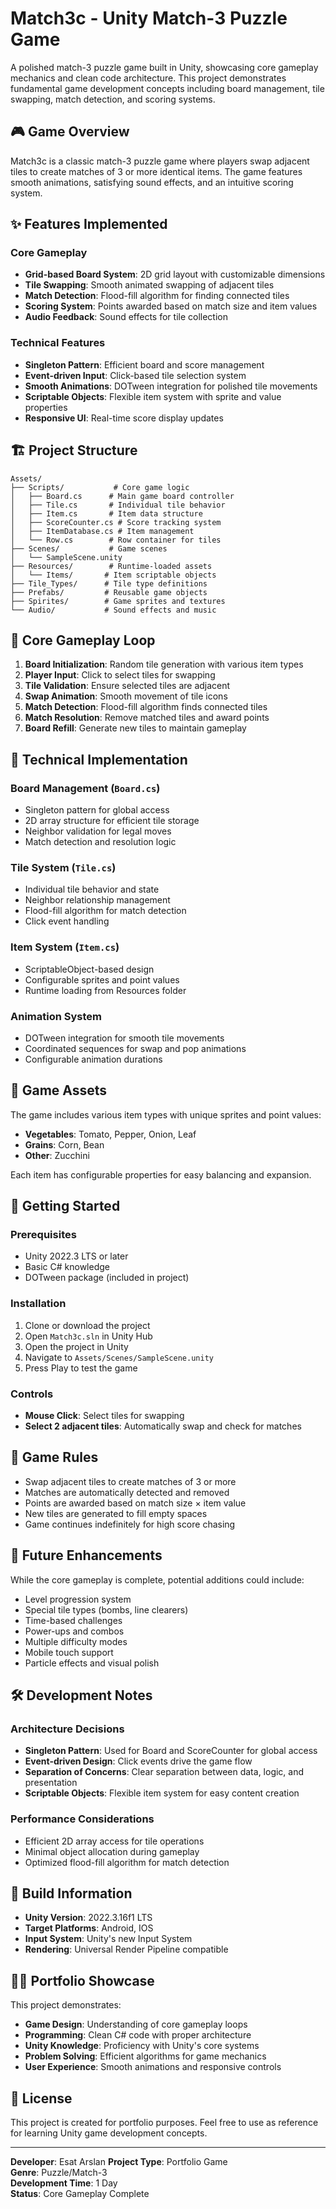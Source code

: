 # Match3c - Unity Match-3 Puzzle Game

A polished match-3 puzzle game built in Unity, showcasing core gameplay mechanics and clean code architecture. This project demonstrates fundamental game development concepts including board management, tile swapping, match detection, and scoring systems.

## 🎮 Game Overview

Match3c is a classic match-3 puzzle game where players swap adjacent tiles to create matches of 3 or more identical items. The game features smooth animations, satisfying sound effects, and an intuitive scoring system.

## ✨ Features Implemented

### Core Gameplay
- **Grid-based Board System**: 2D grid layout with customizable dimensions
- **Tile Swapping**: Smooth animated swapping of adjacent tiles
- **Match Detection**: Flood-fill algorithm for finding connected tiles
- **Scoring System**: Points awarded based on match size and item values
- **Audio Feedback**: Sound effects for tile collection

### Technical Features
- **Singleton Pattern**: Efficient board and score management
- **Event-driven Input**: Click-based tile selection system
- **Smooth Animations**: DOTween integration for polished tile movements
- **Scriptable Objects**: Flexible item system with sprite and value properties
- **Responsive UI**: Real-time score display updates

## 🏗️ Project Structure

```
Assets/
├── Scripts/           # Core game logic
│   ├── Board.cs      # Main game board controller
│   ├── Tile.cs       # Individual tile behavior
│   ├── Item.cs       # Item data structure
│   ├── ScoreCounter.cs # Score tracking system
│   ├── ItemDatabase.cs # Item management
│   └── Row.cs        # Row container for tiles
├── Scenes/           # Game scenes
│   └── SampleScene.unity
├── Resources/        # Runtime-loaded assets
│   └── Items/       # Item scriptable objects
├── Tile_Types/      # Tile type definitions
├── Prefabs/         # Reusable game objects
├── Spirites/        # Game sprites and textures
└── Audio/           # Sound effects and music
```

## 🎯 Core Gameplay Loop

1. **Board Initialization**: Random tile generation with various item types
2. **Player Input**: Click to select tiles for swapping
3. **Tile Validation**: Ensure selected tiles are adjacent
4. **Swap Animation**: Smooth movement of tile icons
5. **Match Detection**: Flood-fill algorithm finds connected tiles
6. **Match Resolution**: Remove matched tiles and award points
7. **Board Refill**: Generate new tiles to maintain gameplay

## 🔧 Technical Implementation

### Board Management (`Board.cs`)
- Singleton pattern for global access
- 2D array structure for efficient tile storage
- Neighbor validation for legal moves
- Match detection and resolution logic

### Tile System (`Tile.cs`)
- Individual tile behavior and state
- Neighbor relationship management
- Flood-fill algorithm for match detection
- Click event handling

### Item System (`Item.cs`)
- ScriptableObject-based design
- Configurable sprites and point values
- Runtime loading from Resources folder

### Animation System
- DOTween integration for smooth tile movements
- Coordinated sequences for swap and pop animations
- Configurable animation durations

## 🎨 Game Assets

The game includes various item types with unique sprites and point values:
- **Vegetables**: Tomato, Pepper, Onion, Leaf
- **Grains**: Corn, Bean
- **Other**: Zucchini

Each item has configurable properties for easy balancing and expansion.

## 🚀 Getting Started

### Prerequisites
- Unity 2022.3 LTS or later
- Basic C# knowledge
- DOTween package (included in project)

### Installation
1. Clone or download the project
2. Open `Match3c.sln` in Unity Hub
3. Open the project in Unity
4. Navigate to `Assets/Scenes/SampleScene.unity`
5. Press Play to test the game

### Controls
- **Mouse Click**: Select tiles for swapping
- **Select 2 adjacent tiles**: Automatically swap and check for matches

## 🎯 Game Rules

- Swap adjacent tiles to create matches of 3 or more
- Matches are automatically detected and removed
- Points are awarded based on match size × item value
- New tiles are generated to fill empty spaces
- Game continues indefinitely for high score chasing

## 🔮 Future Enhancements

While the core gameplay is complete, potential additions could include:
- Level progression system
- Special tile types (bombs, line clearers)
- Time-based challenges
- Power-ups and combos
- Multiple difficulty modes
- Mobile touch support
- Particle effects and visual polish

## 🛠️ Development Notes

### Architecture Decisions
- **Singleton Pattern**: Used for Board and ScoreCounter for global access
- **Event-driven Design**: Click events drive the game flow
- **Separation of Concerns**: Clear separation between data, logic, and presentation
- **Scriptable Objects**: Flexible item system for easy content creation

### Performance Considerations
- Efficient 2D array access for tile operations
- Minimal object allocation during gameplay
- Optimized flood-fill algorithm for match detection

## 📱 Build Information

- **Unity Version**: 2022.3.16f1 LTS
- **Target Platforms**: Android, IOS
- **Input System**: Unity's new Input System
- **Rendering**: Universal Render Pipeline compatible

## 👨‍💻 Portfolio Showcase

This project demonstrates:
- **Game Design**: Understanding of core gameplay loops
- **Programming**: Clean C# code with proper architecture
- **Unity Knowledge**: Proficiency with Unity's core systems
- **Problem Solving**: Efficient algorithms for game mechanics
- **User Experience**: Smooth animations and responsive controls

## 📄 License

This project is created for portfolio purposes. Feel free to use as reference for learning Unity game development concepts.

---

**Developer**: Esat Arslan 
**Project Type**: Portfolio Game  
**Genre**: Puzzle/Match-3  
**Development Time**: 1 Day  
**Status**: Core Gameplay Complete
